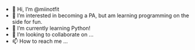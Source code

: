 - 👋 Hi, I’m @miinotfit
- 👀 I’m interested in becoming a PA, but am learning programming on the side for fun.
- 🌱 I’m currently learning Python!
- 💞️ I’m looking to collaborate on ...
- 📫 How to reach me ...

<!---
miinotfit/miinotfit is a ✨ special ✨ repository because its `README.md` (this file) appears on your GitHub profile.
You can click the Preview link to take a look at your changes.
--->
